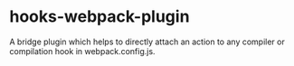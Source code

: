 # hooks-webpack-plugin
A bridge plugin which helps to directly attach an action to any compiler or compilation hook in webpack.config.js. 
